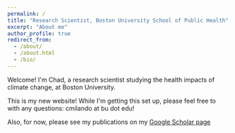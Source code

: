 ```yaml
---
permalink: /
title: "Research Scientist, Boston University School of Public Health"
excerpt: "About me"
author_profile: true
redirect_from: 
  - /about/
  - /about.html
  - /bio/
---
```


Welcome! I'm Chad, a research scientist studying the health impacts of climate change, at Boston University.

This is my new website! While I'm getting this set up, please feel free to with any questions: cmilando at bu dot edu!

Also, for now, please see my publications on my [Google Scholar page](https://scholar.google.com/citations?hl=en&user=bKqcxmwAAAAJ&view_op=list_works&sortby=pubdate)